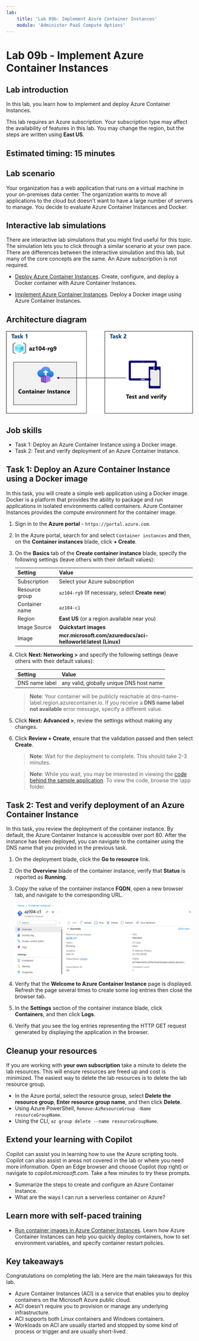 ```yaml
---
lab:
    title: 'Lab 09b: Implement Azure Container Instances'
    module: 'Administer PaaS Compute Options'
---
```


# Lab 09b - Implement Azure Container Instances

## Lab introduction

In this lab, you learn how to implement and deploy Azure Container Instances.

This lab requires an Azure subscription. Your subscription type may affect the availability of features in this lab. You may change the region, but the steps are written using **East US**.

## Estimated timing: 15 minutes

## Lab scenario

Your organization has a web application that runs on a virtual machine in your on-premises data center. The organization wants to move all applications to the cloud but doesn't want to have a large number of servers to manage. You decide to evaluate Azure Container Instances and Docker. 
## Interactive lab simulations

There are interactive lab simulations that you might find useful for this topic. The simulation lets you to click through a similar scenario at your own pace. There are differences between the interactive simulation and this lab, but many of the core concepts are the same. An Azure subscription is not required.

+ [Deploy Azure Container Instances](https://mslearn.cloudguides.com/en-us/guides/AZ-900%20Exam%20Guide%20-%20Azure%20Fundamentals%20Exercise%203). Create, configure, and deploy a Docker container with Azure Container Instances.
  
+ [Implement Azure Container Instances](https://mslabs.cloudguides.com/guides/AZ-104%20Exam%20Guide%20-%20Microsoft%20Azure%20Administrator%20Exercise%2014).  Deploy a Docker image using Azure Container Instances. 

## Architecture diagram

![Diagram of the tasks.](../media/az104-lab09b-aci-architecture.png)

## Job skills

- Task 1: Deploy an Azure Container Instance using a Docker image.
- Task 2: Test and verify deployment of an Azure Container Instance.

## Task 1: Deploy an Azure Container Instance using a Docker image

In this task, you will create a simple web application using a Docker image. Docker is a platform that provides the ability to package and run applications in isolated environments called containers. Azure Container Instances provides the compute environment for the container image.

1. Sign in to the **Azure portal** - `https://portal.azure.com`.

1. In the Azure portal, search for and select `Container instances` and then, on the **Container instances** blade, click **+ Create**.

1. On the **Basics** tab of the **Create container instance** blade, specify the following settings (leave others with their default values):

    | Setting | Value |
    | ---- | ---- |
    | Subscription | Select your Azure subscription |
    | Resource group | `az104-rg9` (If necessary, select **Create new**) |
    | Container name | `az104-c1` |
    | Region | **East US** (or a region available near you)|
    | Image Source | **Quickstart images** |
    | Image | **mcr.microsoft.com/azuredocs/aci-helloworld:latest (Linux)** |

1. Click **Next: Networking >** and specify the following settings (leave others with their default values):

    | Setting | Value |
    | --- | --- |
    | DNS name label | any valid, globally unique DNS host name |

    >**Note**: Your container will be publicly reachable at dns-name-label.region.azurecontainer.io. If you receive a **DNS name label not available** error message, specify a different value.

1. Click **Next: Advanced >**, review the settings without making any changes.

 1. Click **Review + Create**, ensure that the validation passed and then select **Create**.

    >**Note**: Wait for the deployment to complete. This should take 2-3 minutes.

    >**Note**: While you wait, you may be interested in viewing the [code behind the sample application](https://github.com/Azure-Samples/aci-helloworld). To view the code, browse the \\app folder.

## Task 2: Test and verify deployment of an Azure Container Instance 

In this task, you review the deployment of the container instance. By default, the Azure Container Instance is accessible over port 80. After the instance has been deployed, you can navigate to the container using the DNS name that you provided in the previous task.

1. On the deployment blade, click the **Go to resource** link.

1. On the **Overview** blade of the container instance, verify that **Status** is reported as **Running**.

1. Copy the value of the container instance **FQDN**, open a new browser tab, and navigate to the corresponding URL.

     ![Screenshot of the ACI overview page in the portal.](../media/az104-lab09b-aci-overview.png)

1. Verify that the **Welcome to Azure Container Instance** page is displayed. Refresh the page several times to create some log entries then close the browser tab.  

1. In the **Settings** section of the container instance blade, click **Containers**, and then click **Logs**.

1. Verify that you see the log entries representing the HTTP GET request generated by displaying the application in the browser.
   
## Cleanup your resources

If you are working with **your own subscription** take a minute to delete the lab resources. This will ensure resources are freed up and cost is minimized. The easiest way to delete the lab resources is to delete the lab resource group. 

+ In the Azure portal, select the resource group, select **Delete the resource group**, **Enter resource group name**, and then click **Delete**.
+ Using Azure PowerShell, `Remove-AzResourceGroup -Name resourceGroupName`.
+ Using the CLI, `az group delete --name resourceGroupName`.

## Extend your learning with Copilot
Copilot can assist you in learning how to use the Azure scripting tools. Copilot can also assist in areas not covered in the lab or where you need more information. Open an Edge browser and choose Copilot (top right) or navigate to *copilot.microsoft.com*. Take a few minutes to try these prompts.

+ Summarize the steps to create and configure an Azure Container Instance.
+ What are the ways I can run a serverless container on Azure?

## Learn more with self-paced training

+ [Run container images in Azure Container Instances](https://learn.microsoft.com/training/modules/create-run-container-images-azure-container-instances/). Learn how Azure Container Instances can help you quickly deploy containers, how to set environment variables, and specify container restart policies.

## Key takeaways

Congratulations on completing the lab. Here are the main takeaways for this lab. 

+ Azure Container Instances (ACI) is a service that enables you to deploy containers on the Microsoft Azure public cloud.
+ ACI doesn't require you to provision or manage any underlying infrastructure.
+ ACI supports both Linux containers and Windows containers.
+ Workloads on ACI are usually started and stopped by some kind of process or trigger and are usually short-lived. 

    
